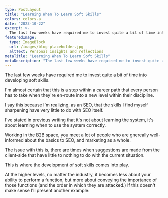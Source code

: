 ```yaml
---
type: PostLayout
title: "Learning When To Learn Soft Skills"
colors: colors-a
date: "2023-10-22"
excerpt: >-
  The last few weeks have required me to invest quite a bit of time into developing soft skills....
featuredImage:
  type: ImageBlock
  url: /images/blog-placeholder.jpg
  altText: Personal insights and reflections
metaTitle: "Learning When To Learn Soft Skills"
metaDescription: "The last few weeks have required me to invest quite a bit of time into developing soft skills...."
---
```

The last few weeks have required me to invest quite a bit of time into developing soft skills.

I'm almost certain that this is a step within a career path that every person has to take when they're en-route into a new level within their discipline.

I say this because I'm realizing, as an SEO, that the skills I find myself sharpening have very little to do with SEO itself.

I've stated in previous writing that it's not about learning the system, it's about learning when to use the system correctly.

Working in the B2B space, you meet a lot of people who are gnereally well-informed about the basics to SEO, and marketing as a whole.

The issue with this is, there are times when suggestions are made from the client-side that have little to nothing to do with the current situation.

This is where the development of soft skills comes into play.

At the higher levels, no matter the industry, it becomes less about your ability to perform a function, but more about conveying the importance of those functions (and the order in which they are attacked.)
If this doesn't make sense I'll present another example: